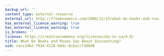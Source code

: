 ```yaml
---
backup_url: ''
content_type: external-resource
external_url: http://freakonomics.com/2008/12/15/what-do-books-and-roses-say-about-discounting/
has_external_licence_warning: true
has_external_license_warning: true
is_broken: ''
license: https://creativecommons.org/licenses/by-nc-sa/4.0/
title: What Do Books and Roses Say About Discounting?
uid: cacc14b2-f934-4118-8ddc-6cb1cc7368d8
---
```


